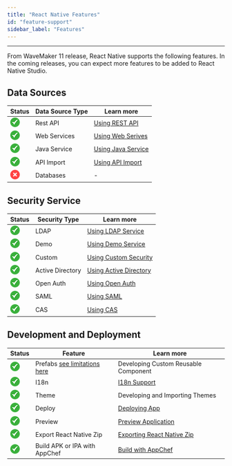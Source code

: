 ```yaml
---
title: "React Native Features"
id: "feature-support"
sidebar_label: "Features"
---
```

---

From WaveMaker 11 release, React Native supports the following features. In the coming releases, you can expect more features to be added to React Native Studio.

## Data Sources

| Status|Data Source Type | Learn more |
|---|---|---|
| ![Supported React Native Features](/learn/assets/supported.png)|Rest API|  [Using REST API](/learn/app-development/services/web-services/rest-services)|
|![Supported React Native Features](/learn/assets/supported.png) |Web Services |  [Using Web Serives](/learn/app-development/services/web-services/web-services) |
| ![Supported React Native Features](/learn/assets/supported.png)|Java Service |  [Using Java Service](/learn/app-development/services/java-services/java-service) | 
| ![Supported React Native Features](/learn/assets/supported.png)   |API Import | [Using API Import](/learn/app-development/services/api-designer/import-rest-apis-swagger) | 
| ![Unsupported React Native Features](/learn/assets/unsupported.png)| Databases | -|

## Security Service

| Status|Security Type | Learn more   |
|---|---|---|
| ![Supported React Native Features](/learn/assets/supported.png)|LDAP| [Using LDAP Service](/learn/app-development/app-security/secure-connection-deployed-apps#ldap) | 
| ![Supported React Native Features](/learn/assets/supported.png)|Demo | [Using Demo Service](/learn/app-development/app-security/secure-connection-deployed-apps#demo) |  
| ![Supported React Native Features](/learn/assets/supported.png)|Custom | [Using Custom Security](/learn/app-development/app-security/secure-connection-deployed-apps#custom) | 
| ![Supported React Native Features](/learn/assets/supported.png)|Active Directory | [Using Active Directory](/learn/app-development/app-security/secure-connection-deployed-apps#active-directory) | 
| ![Unsupported React Native Features](/learn/assets/supported.png)|Open Auth | [Using Open Auth](/learn/app-development/app-security/authentication#open-id) |
| ![Unsupported React Native Features](/learn/assets/supported.png)|SAML | [Using SAML](/learn/app-development/app-security/secure-connection-deployed-apps#saml) |
| ![Unsupported React Native Features](/learn/assets/supported.png)|CAS | [Using CAS](/learn/app-development/app-security/secure-connection-deployed-apps#cas) | 


## Development and Deployment

| Status| Feature | Learn more  | 
|---|---|---|
| ![Supported React Native Features](/learn/assets/supported.png)|Prefabs [see limitations here](/learn/react-native/react-native-overview#prefabs)| Developing Custom Reusable Component  | 
| ![Supported React Native Features](/learn/assets/supported.png)|I18n | [I18n Support](/learn/app-development/wavemaker-overview/localization) |  
| ![Supported React Native Features](/learn/assets/supported.png)|Theme | Developing and Importing Themes |
| ![Supported React Native Features](/learn/assets/supported.png)|Deploy | [Deploying App](/learn/app-development/deployment/one-click-deployment#deploying-an-app) |
| ![Supported React Native Features](/learn/assets/supported.png)|Preview | [Preview Application](/learn/react-native/test-run) | 
| ![Supported React Native Features](/learn/assets/supported.png)|Export React Native Zip | [Exporting React Native Zip](/learn/react-native/export-react-native-zip) | 
| ![Supported React Native Features](/learn/assets/supported.png)|Build APK or IPA with AppChef | [Build with AppChef](/learn/react-native/build-installers#prerequisite-to-build-using-appchef) | 




